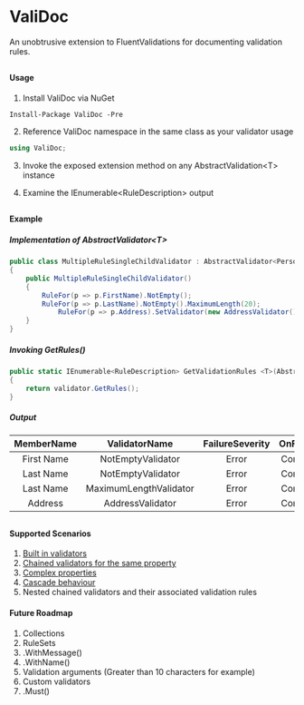 # ValiDoc

An unobtrusive extension to FluentValidations for documenting validation rules.

##

#### Usage

1. Install ValiDoc via NuGet

```<language>
Install-Package ValiDoc -Pre
```

2. Reference ValiDoc namespace in the same class as your validator usage

```csharp
using ValiDoc;
```

3. Invoke the exposed extension method on any AbstractValidation&lt;T&gt; instance

4. Examine the IEnumerable&lt;RuleDescription&gt; output

##

#### Example

##### Implementation of AbstractValidator&lt;T&gt;

```csharp
public class MultipleRuleSingleChildValidator : AbstractValidator<Person>
{
	public MultipleRuleSingleChildValidator()
	{
	    RuleFor(p => p.FirstName).NotEmpty();
	    RuleFor(p => p.LastName).NotEmpty().MaximumLength(20);
            RuleFor(p => p.Address).SetValidator(new AddressValidator());
	}
}
```
  
##### Invoking GetRules()

```csharp
public static IEnumerable<RuleDescription> GetValidationRules <T>(AbstractValidator<T> validator)
{
    return validator.GetRules();
}
```


##### Output

| MemberName        | ValidatorName           | FailureSeverity  | OnFailure |
| :-------------: |:-------------:| :-----:|:---------:|
| First Name      | NotEmptyValidator | Error | Continue |
| Last Name      | NotEmptyValidator      |   Error | Continue |
| Last Name | MaximumLengthValidator      |    Error | Continue |
| Address | AddressValidator | Error | Continue |

## 
#### Supported Scenarios

1. [Built in validators](https://github.com/JeremySkinner/FluentValidation/wiki/c.-Built-In-Validators)
2. [Chained validators for the same property](https://github.com/JeremySkinner/FluentValidation/wiki/b.-Creating-a-Validator#chaining-validators-for-the-same-property)
3. [Complex properties](https://github.com/JeremySkinner/FluentValidation/wiki/b.-Creating-a-Validator#complex-properties)
4. [Cascade behaviour](https://github.com/JeremySkinner/FluentValidation/wiki/d.-Configuring-a-Validator#setting-the-cascade-mode)
5. Nested chained validators and their associated validation rules


#### Future Roadmap

1. Collections
2. RuleSets
3. .WithMessage()
4. .WithName()
5. Validation arguments (Greater than 10 characters for example)
6. Custom validators
7. .Must()
